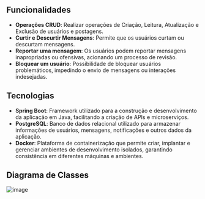 ## Funcionalidades
    
  - **Operações CRUD**: Realizar operações de Criação, Leitura, Atualização e Exclusão de usuários e postagens.
  - **Curtir e Descurtir Mensagens**: Permite que os usuários curtam ou descurtam mensagens.    
  - **Reportar uma mensagem**: Os usuários podem reportar mensagens inapropriadas ou ofensivas, acionando um processo de revisão.
  - **Bloquear um usuário**: Possibilidade de bloquear usuários problemáticos, impedindo o envio de mensagens ou interações indesejadas.
   
## Tecnologias
  
  - **Spring Boot**: Framework utilizado para a construção e desenvolvimento da aplicação em Java, facilitando a criação de APIs e microserviços.
  - **PostgreSQL**: Banco de dados relacional utilizado para armazenar informações de usuários, mensagens, notificações e outros dados da aplicação.
  - **Docker**: Plataforma de containerização que permite criar, implantar e gerenciar ambientes de desenvolvimento isolados, garantindo consistência em diferentes máquinas e ambientes.

## Diagrama de Classes

![image](https://github.com/user-attachments/assets/df32d221-92ba-4aa2-aaa0-fda61a116cbe)
